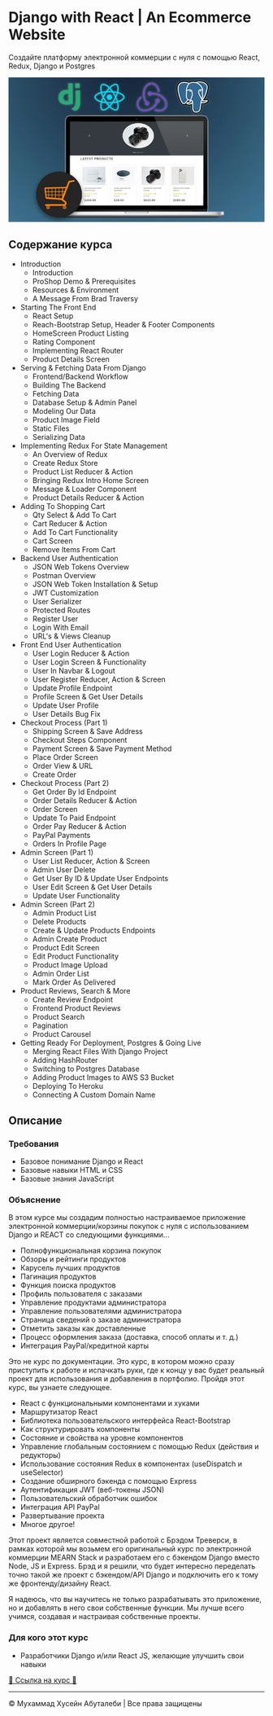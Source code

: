 
<!-- ©©©©©©©©©©©©©©©©©©©©©©©© All Rights Are Reserved By Muhammad Husain Abootalebi ©©©©©©©©©©©©©©©©©©©©©©©©©©©©©©©©©© -->

# Django with React | An Ecommerce Website

Создайте платформу электронной коммерции с нуля с помощью React, Redux, Django и Postgres

![Django For Beginners](../../assets/Courses/Course%20Covers/0%20-%202%20-%20Django%20with%20React%20An%20Ecommerce%20Website.webp)

## Содержание курса

- Introduction
  - Introduction
  - ProShop Demo & Prerequisites
  - Resources & Environment
  - A Message From Brad Traversy
- Starting The Front End
  - React Setup
  - Reach-Bootstrap Setup, Header & Footer Components
  - HomeScreen Product Listing
  - Rating Component
  - Implementing React Router
  - Product Details Screen
- Serving & Fetching Data From Django
  - Frontend/Backend Workflow
  - Building The Backend
  - Fetching Data
  - Database Setup & Admin Panel
  - Modeling Our Data
  - Product Image Field
  - Static Files
  - Serializing Data
- Implementing Redux For State Management
  - An Overview of Redux
  - Create Redux Store
  - Product List Reducer & Action
  - Bringing Redux Intro Home Screen
  - Message & Loader Component
  - Product Details Reducer & Action
- Adding To Shopping Cart
  - Qty Select & Add To Cart
  - Cart Reducer & Action
  - Add To Cart Functionality
  - Cart Screen
  - Remove Items From Cart
- Backend User Authentication
  - JSON Web Tokens Overview
  - Postman Overview
  - JSON Web Token Installation & Setup
  - JWT Customization
  - User Serializer
  - Protected Routes
  - Register User
  - Login With Email
  - URL's & Views Cleanup
- Front End User Authentication
  - User Login Reducer & Action
  - User Login Screen & Functionality
  - User In Navbar & Logout
  - User Register Reducer, Action & Screen
  - Update Profile Endpoint
  - Profile Screen & Get User Details
  - Update User Profile
  - User Details Bug Fix
- Checkout Process (Part 1)
  - Shipping Screen & Save Address
  - Checkout Steps Component
  - Payment Screen & Save Payment Method
  - Place Order Screen
  - Order View & URL
  - Create Order
- Checkout Process (Part 2)
  - Get Order By Id Endpoint
  - Order Details Reducer & Action
  - Order Screen
  - Update To Paid Endpoint
  - Order Pay Reducer & Action
  - PayPal Payments
  - Orders In Profile Page
- Admin Screen (Part 1)
  - User List Reducer, Action & Screen
  - Admin User Delete
  - Get User By ID & Update User Endpoints
  - User Edit Screen & Get User Details
  - Update User Functionality
- Admin Screen (Part 2)
  - Admin Product List
  - Delete Products
  - Create & Update Products Endpoints
  - Admin Create Product
  - Product Edit Screen
  - Edit Product Functionality
  - Product Image Upload
  - Admin Order List
  - Mark Order As Delivered
- Product Reviews, Search & More
  - Create Review Endpoint
  - Frontend Product Reviews
  - Product Search
  - Pagination
  - Product Carousel
- Getting Ready For Deployment, Postgres & Going Live
  - Merging React Files With Django Project
  - Adding HashRouter
  - Switching to Postgres Database
  - Adding Product Images to AWS S3 Bucket
  - Deploying To Heroku
  - Connecting A Custom Domain Name

## Описание

### Требования

- Базовое понимание Django и React
- Базовые навыки HTML и CSS
- Базовые знания JavaScript

### Объяснение

В этом курсе мы создадим полностью настраиваемое приложение электронной коммерции/корзины покупок с нуля с использованием Django и REACT со следующими функциями...

- Полнофункциональная корзина покупок
- Обзоры и рейтинги продуктов
- Карусель лучших продуктов
- Пагинация продуктов
- Функция поиска продуктов
- Профиль пользователя с заказами
- Управление продуктами администратора
- Управление пользователями администратора
- Страница сведений о заказе администратора
- Отметить заказы как доставленные
- Процесс оформления заказа (доставка, способ оплаты и т. д.)
- Интеграция PayPal/кредитной карты

Это не курс по документации. Это курс, в котором можно сразу приступить к работе и испачкать руки, где к концу у вас будет реальный проект для использования и добавления в портфолио. Пройдя этот курс, вы узнаете следующее.

- React с функциональными компонентами и хуками
- Маршрутизатор React
- Библиотека пользовательского интерфейса React-Bootstrap
- Как структурировать компоненты
- Состояние и свойства на уровне компонентов
- Управление глобальным состоянием с помощью Redux (действия и редукторы)
- Использование состояния Redux в компонентах (useDispatch и useSelector)
- Создание обширного бэкенда с помощью Express
- Аутентификация JWT (веб-токены JSON)
- Пользовательский обработчик ошибок
- Интеграция API PayPal
- Развертывание проекта
- Многое другое!

Этот проект является совместной работой с Брэдом Треверси, в рамках которой мы возьмем его оригинальный курс по электронной коммерции MEARN Stack и разработаем его с бэкендом Django вместо Node, JS и Express. Брэд и я решили, что будет интересно переделать точно такой же проект с бэкендом/API Django и подключить его к тому же фронтенду/дизайну React.

Я надеюсь, что вы научитесь не только разрабатывать это приложение, но и добавлять в него свои собственные функции. Мы лучше всего учимся, создавая и настраивая собственные проекты.

### Для кого этот курс

- Разработчики Django и/или React JS, желающие улучшить свои навыки

[🔗 Ссылка на курс 🔗](https://www.udemy.com/course/django-with-react-an-ecommerce-website/?couponCode=ST21MT121624)

---

© Мухаммад Хусейн Абуталеби | Все права защищены

<!-- ©©©©©©©©©©©©©©©©©©©©©©©© All Rights Are Reserved By Muhammad Husain Abootalebi ©©©©©©©©©©©©©©©©©©©©©©©©©©©©©©©©©© -->
